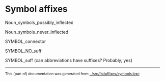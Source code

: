 
# Symbol affixes

Noun_symbols_possibly_inflected 

Noun_symbols_never_inflected 

SYMBOL_connector 

SYMBOL_NO_suff 

SYMBOL_suff (can abbreviations have suffixes? Probably, yes)
* * *
<small>This (part of) documentation was generated from [../src/fst/affixes/symbols.lexc](http://github.com/giellalt/lang-kpv/blob/main/../src/fst/affixes/symbols.lexc)</small>